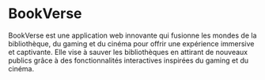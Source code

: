 # BookVerse
BookVerse est une application web innovante qui fusionne les mondes de la bibliothèque, du gaming et du cinéma pour  offrir une expérience immersive et captivante. Elle vise à sauver les bibliothèques en attirant de nouveaux publics  grâce à des fonctionnalités interactives inspirées du gaming et du cinéma.
